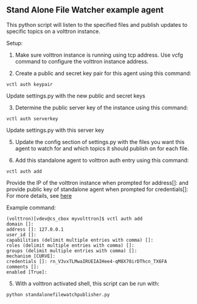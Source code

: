 ## Stand Alone File Watcher example agent

This python script will listen to the specified files and publish updates to specific topics on a volttron instance.

Setup:
1. Make sure volttron instance is running using tcp address. Use vcfg command to configure the volttron instance address.

2. Create a public and secret key pair for this agent using this command:
```
vctl auth keypair
```
Update settings.py with the new public and secret keys

3. Determine the public server key of the instance using this command: 
```
vctl auth serverkey
```
Update settings.py with this server key

5. Update the config section of settings.py with the files you want this agent to watch for and
which topics it should publish on for each file.  

4. Add this standalone agent to volttron auth entry using this command:
```
vctl auth add
```
Provide the IP of the volttron instance when prompted for
address[]: and  provide public key of standalone agent when prompted
for credentials[]:<br/>
For more details, see [here](https://volttron.readthedocs.io/en/main/platform-features/control/authentication-commands.html?highlight=%22agent%20authentication%22#how-to-authenticate-an-agent-to-communicate-with-volttron-platform)

Example command:
```
(volttron)[vdev@cs_cbox myvolttron]$ vctl auth add
domain []:
address []: 127.0.0.1
user_id []:
capabilities (delimit multiple entries with comma) []:
roles (delimit multiple entries with comma) []:
groups (delimit multiple entries with comma) []:
mechanism [CURVE]:
credentials []: rn_V3vxTLMwaIRUEIAIHee4-qM8X70irDThcn_TX6FA
comments []:
enabled [True]:
```

5. With a volttron activated shell, this script can be run with: 
```
python standalonefilewatchpublisher.py
```
